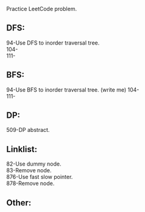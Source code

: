 Practice LeetCode problem.
## DFS:  
94-Use DFS to inorder traversal tree.  
104-  
111-  
## BFS:
94-Use BFS to inorder traversal tree.  (write me)
104-  
111-  
## DP:  
509-DP abstract.  
## Linklist:  
82-Use dummy node.  
83-Remove node.  
876-Use fast slow pointer.   
878-Remove node.  
## Other:  
